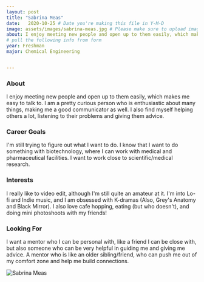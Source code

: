 ```yaml
---
layout: post
title: "Sabrina Meas"
date:   2020-10-25 # Date you're making this file in Y-M-D
image: assets/images/sabrina-meas.jpg # Please make sure to upload image in /assets/images/fname-lastname.ext format 
about: I enjoy meeting new people and open up to them easily, which makes me easy to talk to. I am a pretty curious person who is enthusiastic about many things, making me a good communicator as well. I also find myself helping others a lot, listening to their problems and giving them advice. # "Briefly describe yourself"
# pull the following info from form
year: Freshman 
major: Chemical Engineering


---
```


### About

I enjoy meeting new people and open up to them easily, which makes me easy to talk to. I am a pretty curious person who is enthusiastic about many things, making me a good communicator as well. I also find myself helping others a lot, listening to their problems and giving them advice.

### Career Goals

I'm still trying to figure out what I want to do. I know that I want to do something with biotechnology, where I can work with medical and pharmaceutical facilities. I want to work close to scientific/medical research.

### Interests

I really like to video edit, although I'm still quite an amateur at it. I'm into Lo-fi and Indie music, and I am obsessed with K-dramas (Also, Grey's Anatomy and Black Mirror). I also love cafe hopping, eating (but who doesn't), and doing mini photoshoots with my friends!

### Looking For

I want a mentor who I can be personal with, like a friend I can be close with, but also someone who can be very helpful in guiding me and giving me advice. A mentor who is like an older sibling/friend, who can push me out of my comfort zone and help me build connections.

<div class="text-center my-5">
    <img src="{{ "assets/images/sabrina-meas.jpg" | absolute_url }}" alt="Sabrina Meas" class="rounded post-img" />
</div>

